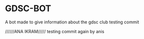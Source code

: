 # GDSC-BOT
A bot made to give information about the gdsc club 
testing commit

//////ANA IKRAM/////
testing commit again by anis